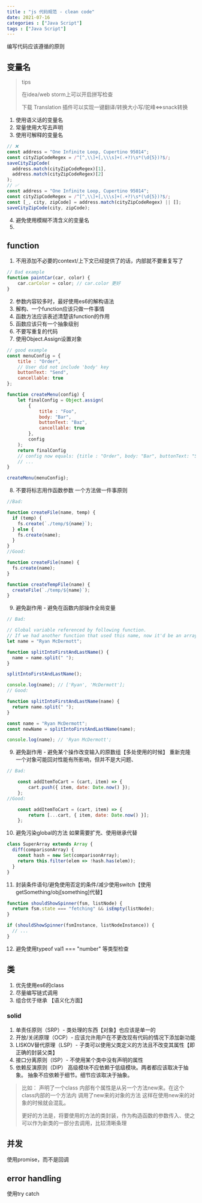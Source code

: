 ```yaml
---
title : "js 代码规范 - clean code"
date: 2021-07-16
categories : ["Java Script"]
tags : ["Java Script"]
---
```


编写代码应该遵循的原则

<!--more-->

## 变量名
> tips
> 
> 在idea/web storm上可以开启拼写检查
> 
> 下载 Translation 插件可以实现一键翻译/转换大小写/驼峰<=>snack转换
1. 使用语义话的变量名
2. 常量使用大写去声明
3. 使用可解释的变量名

```javascript
// ❌
const address = "One Infinite Loop, Cupertino 95014";
const cityZipCodeRegex = /^[^,\\]+[,\\\s]+(.+?)\s*(\d{5})?$/;
saveCityZipCode(
  address.match(cityZipCodeRegex)[1],
  address.match(cityZipCodeRegex)[2]
);
// ✅
const address = "One Infinite Loop, Cupertino 95014";
const cityZipCodeRegex = /^[^,\\]+[,\\\s]+(.+?)\s*(\d{5})?$/;
const [_, city, zipCode] = address.match(cityZipCodeRegex) || [];
saveCityZipCode(city, zipCode);
```

4. 避免使用模糊不清含义的变量名
5. 
## function
1. 不用添加不必要的context/上下文已经提供了的话，内部就不要重复写了
```javascript
// Bad example
function paintCar(car, color) {
	car.carColor = color; // car.color 更好
}
```

2. 参数内容较多时，最好使用es6的解构语法
3. 解构、一个function应该只做一件事情
4. 函数方法应该表述清楚该function的作用
5. 函数应该只有一个抽象级别
6. 不要写重复的代码
7. 使用Object.Assign设置对象
```javascript
// good example
const menuConfig = {
	title : "Order",
	// User did not include 'body' key
	buttonText: "Send",
	cancellable: true
};

function createMenu(config) {
	let finalConfig = Object.assign(
		{
			title : "Foo",
			body: "Bar",
			buttonText: "Baz",
			cancellable: true
		},
		config
	);
	return finalConfig
	// config now equals: {title : "Order", body: "Bar", buttonText: "Send", cancellable: true}
	// ...
}

createMenu(menuConfig);
```
8. 不要将标志用作函数参数
一个方法做一件事原则

```javascript
//Bad:

function createFile(name, temp) {
  if (temp) {
    fs.create(`./temp/${name}`);
  } else {
    fs.create(name);
  }
}
//Good:

function createFile(name) {
  fs.create(name);
}

function createTempFile(name) {
  createFile(`./temp/${name}`);
}
```

9. 避免副作用 - 避免在函数内部操作全局变量
```javascript
// Bad:

// Global variable referenced by following function.
// If we had another function that used this name, now it'd be an array and it could break it.
let name = "Ryan McDermott";

function splitIntoFirstAndLastName() {
  name = name.split(" ");
}

splitIntoFirstAndLastName();

console.log(name); // ['Ryan', 'McDermott'];
// Good:

function splitIntoFirstAndLastName(name) {
  return name.split(" ");
}

const name = "Ryan McDermott";
const newName = splitIntoFirstAndLastName(name);

console.log(name); // 'Ryan McDermott';
```
9. 避免副作用 - 避免某个操作改变输入的原数组【多处使用的时候】
重新克隆一个对象可能回对性能有所影响，但并不是大问题、
```javascript
// Bad:

	const addItemToCart = (cart, item) => {
		cart.push({ item, date: Date.now() });
	};
//Good:

	const addItemToCart = (cart, item) => {
		return [...cart, { item, date: Date.now() }];
	};
```
10. 避免污染global的方法
如果需要扩充、使用继承代替
```javascript
class SuperArray extends Array {
  diff(comparisonArray) {
    const hash = new Set(comparisonArray);
    return this.filter(elem => !hash.has(elem));
  }
}
```
11. 封装条件语句/避免使用否定的条件/减少使用switch【使用getSomething/obj[something]代替】

```javascript
function shouldShowSpinner(fsm, listNode) {
  return fsm.state === "fetching" && isEmpty(listNode);
}

if (shouldShowSpinner(fsmInstance, listNodeInstance)) {
  // ...
}
```
12. 避免使用typeof val1 === "number" 等类型检查

## 类
1. 优先使用es6的class
2. 尽量编写链式调用
3. 组合优于继承 【语义化方面】

### solid
1. 单责任原则（SRP）- 类处理的东西【对象】也应该是单一的
2. 开放/关闭原理（OCP）- 应该允许用户在不更改现有代码的情况下添加新功能
3. LISKOV替代原理（LSP）- 子类可以使用父类定义的方法且不改变其属性【即正确的封装父类】
4. 接口分离原则（ISP）- 不使用某个类中没有声明的属性
5. 依赖反演原则（DIP）
   高级模块不应依赖于低级模块。两者都应该取决于抽象。 
   抽象不应依赖于细节。细节应该取决于抽象。
> 比如： 声明了一个class 内部有个属性是从另一个方法new来。在这个class内部的一个方法内 调用了new来的对象的方法
   这样在使用new来的对象的时候就会混乱。
> 
>   更好的方法是，将要使用的方法的类封装，作为构造函数的参数传入、使之可以作为新类的一部分去调用，比较清晰条理

## 并发

使用promise，而不是回调

## error handling
使用try catch
